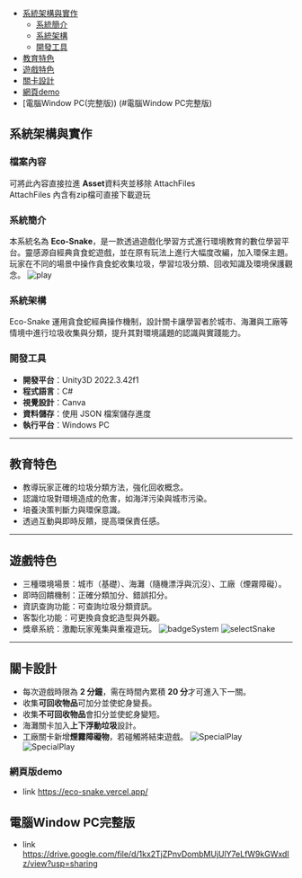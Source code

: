- [系統架構與實作](#系統架構與實作)
  - [系統簡介](#系統簡介)
  - [系統架構](#系統架構)
  - [開發工具](#開發工具)
- [教育特色](#教育特色)
- [遊戲特色](#遊戲特色)
- [關卡設計](#關卡設計)
- [網頁demo](#網頁demo)
- [電腦Window PC(完整版)) (#電腦Window PC完整版)
## 系統架構與實作

### 檔案內容
可將此內容直接拉進 **Asset**資料夾並移除 AttachFiles  
AttachFiles 內含有zip檔可直接下載遊玩

### 系統簡介

本系統名為 **Eco-Snake**，是一款透過遊戲化學習方式進行環境教育的數位學習平台。靈感源自經典貪食蛇遊戲，並在原有玩法上進行大幅度改編，加入環保主題。玩家在不同的場景中操作貪食蛇收集垃圾，學習垃圾分類、回收知識及環境保護觀念。
![play](AttachFiles/img/play.png)

### 系統架構

Eco-Snake 運用貪食蛇經典操作機制，設計關卡讓學習者於城市、海灘與工廠等情境中進行垃圾收集與分類，提升其對環境議題的認識與實踐能力。

### 開發工具

- **開發平台**：Unity3D 2022.3.42f1  
- **程式語言**：C#  
- **視覺設計**：Canva  
- **資料儲存**：使用 JSON 檔案儲存進度  
- **執行平台**：Windows PC  

---

## 教育特色

- 教導玩家正確的垃圾分類方法，強化回收概念。
- 認識垃圾對環境造成的危害，如海洋污染與城市污染。
- 培養決策判斷力與環保意識。
- 透過互動與即時反饋，提高環保責任感。

---

## 遊戲特色

- 三種環境場景：城市（基礎）、海灘（隨機漂浮與沉沒）、工廠（煙霧障礙）。
- 即時回饋機制：正確分類加分、錯誤扣分。
- 資訊查詢功能：可查詢垃圾分類資訊。
- 客製化功能：可更換貪食蛇造型與外觀。
- 獎章系統：激勵玩家蒐集與重複遊玩。
![badgeSystem](AttachFiles/img/badgeSystem.png)
![selectSnake](AttachFiles/img/selectSnake.png)
---

## 關卡設計

- 每次遊戲時限為 **2 分鐘**，需在時間內累積 **20 分**才可進入下一關。
- 收集**可回收物品**可加分並使蛇身變長。
- 收集**不可回收物品**會扣分並使蛇身變短。
- 海灘關卡加入**上下浮動垃圾**設計。
- 工廠關卡新增**煙霧障礙物**，若碰觸將結束遊戲。
![SpecialPlay](AttachFiles/img/SpecialGamePlay-1.png)
![SpecialPlay](AttachFiles/img/SpecialGamePlay-2.png)

###  網頁版demo
- link
https://eco-snake.vercel.app/

## 電腦Window PC完整版
- link
https://drive.google.com/file/d/1kx2TjZPnvDombMUjUlY7eLfW9kGWxdIz/view?usp=sharing

